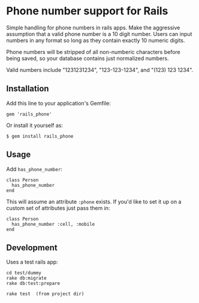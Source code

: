 # Phone number support for Rails

Simple handling for phone numbers in rails apps. Make the aggressive
assumption that a valid phone number is a 10 digit number. Users can
input numbers in any format so long as they contain exactly 10 numeric
digits.

Phone numbers will be stripped of all non-numberic characters before
being saved, so your database contains just normalized numbers.

Valid numbers include "1231231234", "123-123-1234", and "(123) 123 1234".

## Installation

Add this line to your application's Gemfile:

    gem 'rails_phone'

Or install it yourself as:

    $ gem install rails_phone

## Usage

Add `has_phone_number`:

    class Person
      has_phone_number
    end

This will assume an attribute `:phone` exists. If you'd like to set it
up on a custom set of attributes just pass them in:

    class Person
      has_phone_number :cell, :mobile
    end

## Development

Uses a test rails app:

    cd test/dummy
    rake db:migrate
    rake db:test:prepare

    rake test  (from project dir)
